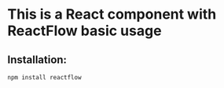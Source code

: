# This is a React component with ReactFlow basic usage

## Installation:
```npm install reactflow```
